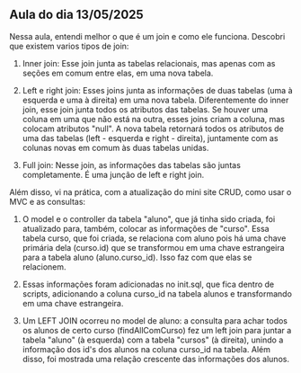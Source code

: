 ## Aula do dia 13/05/2025

Nessa aula, entendi melhor o que é um join e como ele funciona. Descobri que existem varios tipos de join:

1. Inner join: Esse join junta as tabelas relacionais, mas apenas com as seções em comum entre elas, em uma nova tabela.

2. Left e right join: Esses joins junta as informações de duas tabelas (uma à esquerda e uma à direita) em uma nova tabela. Diferentemente do inner join, esse join junta todos os atributos das tabelas. Se houver uma coluna em uma que não está na outra, esses joins criam a coluna, mas colocam atributos "null". A nova tabela retornará todos os atributos de uma das tabelas (left - esquerda e right - direita), juntamente com as colunas novas em comum às duas tabelas unidas.

3. Full join: Nesse join, as informações das tabelas são juntas completamente. É uma junção de left e right join.

Além disso, vi na prática, com a atualização do mini site CRUD, como usar o MVC e as consultas:

1. O model e o controller da tabela "aluno", que já tinha sido criada, foi atualizado para, também, colocar as informações de "curso". Essa tabela curso, que foi criada, se relaciona com aluno pois há uma chave primária dela (curso.id) que se transformou em uma chave estrangeira para a tabela aluno (aluno.curso_id). Isso faz com que elas se relacionem.

2. Essas informações foram adicionadas no init.sql, que fica dentro de scripts, adicionando a coluna curso_id na tabela alunos e transformando em uma chave estrangeira.

3. Um LEFT JOIN ocorreu no model de aluno: a consulta para achar todos os alunos de certo curso (findAllComCurso) fez um left join para juntar a tabela "aluno" (à esquerda) com a tabela "cursos" (à direita), unindo a informação dos id's dos alunos na coluna curso_id na tabela. Além disso, foi mostrada uma relação crescente das informações dos alunos.

